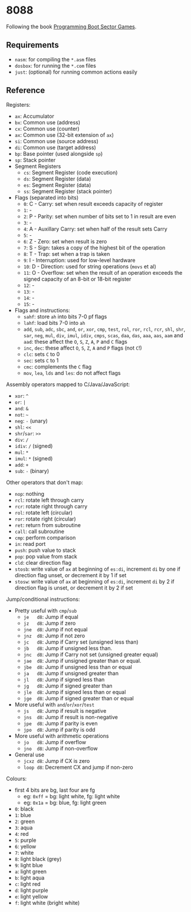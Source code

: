# 8088

Following the book [Programming Boot Sector Games](https://nanochess.org/store.html).

## Requirements

* `nasm`: for compiling the `*.asm` files
* `dosbox`: for running the `*.com` files
* `just`: (optional) for running common actions easily

## Reference

Registers:

* `ax`: Accumulator
* `bx`: Common use (address)
* `cx`: Common use (counter)
* `ax`: Common use (32-bit extension of `ax`)
* `si`: Common use (source address)
* `di`: Common use (target address)
* `bp`: Base pointer (used alongside `sp`)
* `sp`: Stack pointer
* Segment Registers
  * `cs`: Segment Register (code execution)
  * `ds`: Segment Register (data)
  * `es`: Segment Register (data)
  * `ss`: Segment Register (stack pointer)
* Flags (separated into bits)
  * `0`:  C - Carry: set when result exceeds capacity of register
  * `1`:  -
  * `2`:  P - Parity: set when number of bits set to 1 in result are even
  * `3`:  -
  * `4`:  A - Auxillary Carry: set when half of the result sets Carry
  * `5`:  -
  * `6`:  Z - Zero: set when result is zero
  * `7`:  S - Sign: takes a copy of the highest bit of the operation
  * `8`:  T - Trap: set when a trap is taken
  * `9`:  I - Interruption: used for low-level hardware
  * `10`: D - Direction: used for string operations (`movs` et al)
  * `11`: O - Overflow: set when the result of an operation exceeds the signed capacity of an 8-bit or 18-bit register
  * `12`: -
  * `13`: -
  * `14`: -
  * `15`: -
* Flags and instructions:
  * `sahf`: store `ah` into bits 7-0 pf flags
  * `lahf`: load bits 7-0 into `ah`
  * `add`, `sub`, `adc`, `sbc`, `and`, `or`, `xor`, `cmp`, `test`, `rol`, `ror`, `rcl`, `rcr`, `shl`, `shr`, `sar`, `neg`, `mul`, `div`, `imul`, `idiv`, `cmps`, `scas`, `daa`, `das`, `aaa`, `aas`, `aam` and `aad`: these affect the `O`, `S`, `Z`, `A`, `P` and `C` flags
  * `inc`, `dec`: these affect `O`, `S`, `Z`, `A` and `P` flags (not `C`!)
  * `clc`: sets `C` to 0
  * `sec`: sets `C` to 1
  * `cmc`: complements the `C` flag
  * `mov`, `lea`, `lds` and `les`: do not affect flags

Assembly operators mapped to C/Java/JavaScript:

* `xor`: `^`
* `or`: `|`
* `and`: `&`
* `not`: `~`
* `neg`: `-` (unary)
* `shl`: `<<`
* `shr`/`sar`: `>>`
* `div`: `/`
* `idiv`: `/` (signed)
* `mul`: `*`
* `imul`: `*` (signed)
* `add`: `+`
* `sub`: `-` (binary)

Other operators that don't map:

* `nop`: nothing
* `rcl`: rotate left through carry
* `rcr`: rotate right through carry
* `rol`: rotate left (circular)
* `ror`: rotate right (circular)
* `ret`: return from subroutine
* `call`: call subroutine
* `cmp`: perform comparison
* `in`: read port
* `push`: push value to stack
* `pop`: pop value from stack
* `cld`: clear direction flag
* `stosb`: write value of `ax` at beginning of `es:di`, increment `di` by one if direction flag unset, or decrement it by 1 if set
* `stosw`: write value of `ax` at beginning of `es:di`, increment `di` by 2 if direction flag is unset, or decrement it by 2 if set

Jump/conditional instructions:

* Pretty useful with `cmp`/`sub`
  * `je   d8`: Jump if equal
  * `jz   d8`: Jump if zero
  * `jne  d8`: Jump if not equal
  * `jnz  d8`: Jump if not zero
  * `jc   d8`: Jump if Carry set (unsigned less than)
  * `jb   d8`: Jump if unsigned less than.
  * `jnc  d8`: Jump if Carry not set (unsigned greater equal)
  * `jae  d8`: Jump if unsigned greater than or equal.
  * `jbe  d8`: Jump if unsigned less than or equal
  * `ja   d8`: Jump if unsigned greater than
  * `jl   d8`: Jump if signed less than
  * `jg   d8`: Jump if signed greater than
  * `jle  d8`: Jump if signed less than or equal
  * `jge  d8`: Jump if signed greater than or equal
* More useful with `and`/`or`/`xor`/`test`
  * `js   d8`: Jump if result is negative
  * `jns  d8`: Jump if result is non-negative
  * `jpe  d8`: Jump if parity is even
  * `jpo  d8`: Jump if parity is odd
* More useful with arithmetic operations
  * `jo   d8`: Jump if overflow
  * `jno  d8`: Jump if non-overflow
* General use
  * `jcxz d8`: Jump if CX is zero
  * `loop d8`: Decrement CX and jump if non-zero

Colours:

* first 4 bits are bg, last four are fg
  * eg: `0xff` = bg: light white, fg: light white
  * eg: `0x1a` = bg: blue, fg: light green
* `0`: black
* `1`: blue
* `2`: green
* `3`: aqua
* `4`: red
* `5`: purple
* `6`: yellow
* `7`: white
* `8`: light black (grey)
* `9`: light blue
* `a`: light green
* `b`: light aqua
* `c`: light red
* `d`: light purple
* `e`: light yellow
* `f`: light white (bright white)

